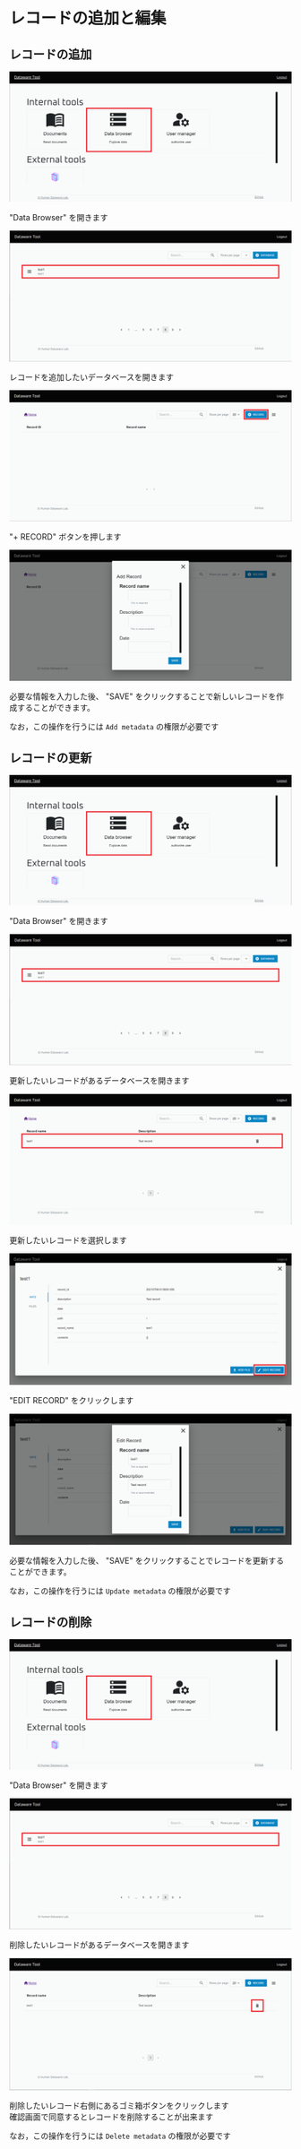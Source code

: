 # レコードの追加と編集

## レコードの追加

![](<../../../.gitbook/assets/image (23).png>)

"Data Browser" を開きます

![](../../../.gitbook/assets/Add-record-click-database.png)

レコードを追加したいデータベースを開きます

![](../../../.gitbook/assets/Add-record-click-add-button.png)

"+ RECORD" ボタンを押します

![](../../../.gitbook/assets/Add-record-input-required-fields.png)

必要な情報を入力した後、 "SAVE" をクリックすることで新しいレコードを作成することができます。

なお，この操作を行うには `Add metadata` の権限が必要です

## レコードの更新

![](<../../../.gitbook/assets/image (23).png>)

"Data Browser" を開きます

![](../../../.gitbook/assets/Add-record-click-database.png)

更新したいレコードがあるデータベースを開きます

![](<../../../.gitbook/assets/Edit-record-click-record (1).png>)

更新したいレコードを選択します

![](../../../.gitbook/assets/Edit-record-start-editing.png)

"EDIT RECORD" をクリックします

![](../../../.gitbook/assets/Edit-record-edit-record.png)

必要な情報を入力した後、 "SAVE" をクリックすることでレコードを更新することができます。

なお，この操作を行うには `Update metadata` の権限が必要です

## レコードの削除

![](<../../../.gitbook/assets/image (23).png>)

"Data Browser" を開きます

![](../../../.gitbook/assets/Add-record-click-database.png)

削除したいレコードがあるデータベースを開きます

![](../../../.gitbook/assets/Delete-record-delete-record.png)

削除したいレコード右側にあるゴミ箱ボタンをクリックします\
確認画面で同意するとレコードを削除することが出来ます

なお，この操作を行うには `Delete metadata` の権限が必要です
